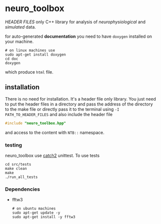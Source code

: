 # neuro_toolbox
*HEADER FILES* only C++ library for analysis of *neurophysiological* and *simulated* data.

for auto-generated **documentation** you need to have `doxygen` installed on your machine.

```shell
# on linux machines use
sudo apt-get install doxygen
cd doc
doxygen 
```

which produce `html` file. 

## installation 

There is no need for installation. It's a header file only library. You just need to put the header files in a directory and pass the address of the directory to the make file or directly pass it to the terminal using `-I PATH_TO_HEADER_FILES` and also include the header file 

```c++
#include "neuro_toolbox.hpp"
```

and access to the content with `NTB::`  namespace.

### testing 

neuro_toolbox use [catch2](https://github.com/catchorg/Catch2) unittest. To use tests 

```shell
cd src/tests
make clean
make
./run_all_tests
```

### Dependencies

- fftw3

  ```shell
  # on ubuntu machines
  sudo apt-get update -y
  sudo apt-get install -y fftw3
  ```

  







